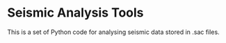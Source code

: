 # Seismic Analysis Tools

This is a set of Python code for analysing seismic data stored in .sac files.

